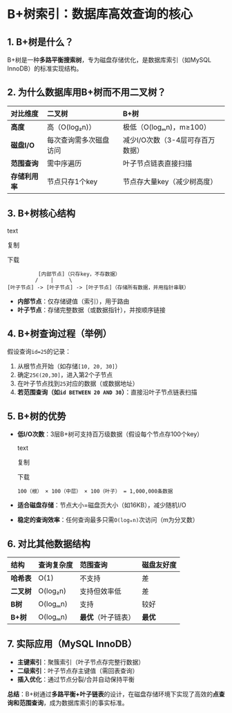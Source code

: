 # **B+树索引：数据库高效查询的核心**

## **1. B+树是什么？**

B+树是一种**多路平衡搜索树**，专为磁盘存储优化，是数据库索引（如MySQL InnoDB）的标准实现结构。

## **2. 为什么数据库用B+树而不用二叉树？**

| 对比维度       | **二叉树**             | **B+树**                         |
| :------------- | :--------------------- | :------------------------------- |
| **高度**       | 高（O(log₂n)）         | 极低（O(logₘn)，m≥100）          |
| **磁盘I/O**    | 每次查询需多次磁盘访问 | 减少I/O次数（3-4层可存百万数据） |
| **范围查询**   | 需中序遍历             | 叶子节点链表直接扫描             |
| **存储利用率** | 节点只存1个key         | 节点存大量key（减少树高度）      |

## **3. B+树核心结构**

text



复制



下载

```
          [内部节点]（只存key，不存数据）
         /    |     \
[叶子节点] -> [叶子节点] -> [叶子节点]（存储所有数据，并用指针串联）
```

- **内部节点**：仅存储键值（索引），用于路由
- **叶子节点**：存储完整数据（或数据指针），并按顺序链接

## **4. B+树查询过程（举例）**

假设查询`id=25`的记录：

1. 从根节点开始（如存储`[10, 20, 30]`）
2. 确定`25∈(20,30]`，进入第2个子节点
3. 在叶子节点找到`25`对应的数据（或数据地址）
4. **若范围查询（如`id BETWEEN 20 AND 30`）**：直接沿叶子节点链表扫描

## **5. B+树的优势**

- **低I/O次数**：3层B+树可支持百万级数据（假设每个节点存100个key）

  text

  

  复制

  

  下载

  ```
  100（根） × 100（中层） × 100（叶子） = 1,000,000条数据
  ```

- **适合磁盘存储**：节点大小=磁盘页大小（如16KB），减少随机I/O

- **稳定的查询效率**：任何查询最多只需`O(logₘn)`次访问（m为分叉数）

## **6. 对比其他数据结构**

| 结构       | 查询复杂度 | 范围查询             | 磁盘友好度 |
| :--------- | :--------- | :------------------- | :--------- |
| **哈希表** | O(1)       | 不支持               | 差         |
| **二叉树** | O(log₂n)   | 支持但效率低         | 差         |
| **B树**    | O(logₘn)   | 支持                 | 较好       |
| **B+树**   | O(logₘn)   | **最优**（叶子链表） | **最优**   |

## **7. 实际应用（MySQL InnoDB）**

- **主键索引**：聚簇索引（叶子节点存完整行数据）
- **二级索引**：叶子节点存主键值（需回表查询）
- **插入优化**：通过节点分裂/合并自动保持平衡

**总结**：B+树通过**多路平衡+叶子链表**的设计，在磁盘存储环境下实现了高效的**点查询和范围查询**，成为数据库索引的事实标准。